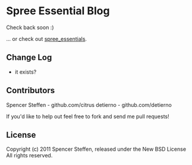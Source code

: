 Spree Essential Blog
====================

Check back soon :)

... or check out [spree_essentials](https://github.com/citrus/spree_essentials).




Change Log
----------

* it exists?


Contributors
------------

Spencer Steffen - github.com/citrus
detierno - github.com/detierno

If you'd like to help out feel free to fork and send me pull requests!


License
-------

Copyright (c) 2011 Spencer Steffen, released under the New BSD License All rights reserved.